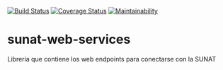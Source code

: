 [![Build Status](https://travis-ci.org/carlosthe19916/sunat-web-services.svg?branch=master)](https://travis-ci.org/carlosthe19916/sunat-web-services)
[![Coverage Status](https://coveralls.io/repos/github/carlosthe19916/sunat-web-services/badge.svg?branch=master)](https://coveralls.io/github/carlosthe19916/sunat-web-services?branch=master)
[![Maintainability](https://sonarcloud.io/api/project_badges/measure?project=carlosthe19916&metric=alert_status)](https://sonarcloud.io/dashboard?id=carlosthe19916)

# sunat-web-services
Libreria que contiene los web endpoints para conectarse con la SUNAT
